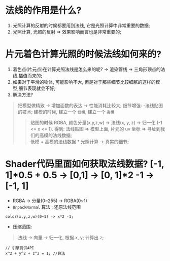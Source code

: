 # 法线的作用是什么?  
1. 光照计算的反射的时候都要用到法线, 它是光照计算中非常重要的数据;  
2. 光照计算, 光照的反射 => 效果影响而言也是非常重要的;  

# 片元着色计算光照的时候法线如何来的?  
1. 着色点(片元点)在计算光照法线是怎么来的呢? -> 渲染管线 -> 三角形顶点的法线,插值而来的;
2. 如果对于平滑的物体, 可能影响不大, 但是对于那些细节比较细腻的这样的模型,细节表现就会不好;
3. 解决方法?  
> 把模型做精致 -> 增加面数的表达 -> 性能消耗比较大;
> 细节增强: -法线贴图的技术; 建模的时候, 建立一个 `低模`, 建立一个 `高模`
>> 贴图的时候 RGBA, 颜色分量(x,y,z,w) -> 法线(x, y, z) -> 归一化 (-1 <= x <= 1).
>> 得到: 法线贴图 => 模型上面, 片元的 uv 坐标 => 寻址到我们的高模的法线数据;  
>> 低模 + 高模的法线数据 * 光照计算 -> 真实的细节;

# Shader代码里面如何获取法线数据? [-1, 1]*0.5 + 0.5 -> [0,1] -> [0, 1]*2 -1 -> [-1, 1] 
* RGBA -> 分量(0~255) -> RGBA(0~1)
* `UnpackNormal` 算法 : 还原法线范围
```
color(x,y,z,w)(0~1) -> x*2 -1;
```   
* 压缩范围:
> 法线 -> 向量 -> 归一化, 根据 x, y; 计算出 z;
```
// 引擎提供API
x^2 + y^2 + z^2 = 1; //算法
```  